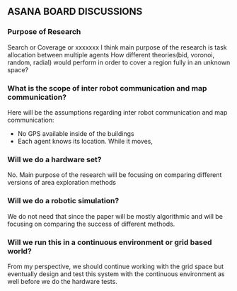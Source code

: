 ASANA BOARD DISCUSSIONS
------------------------
### Purpose of Research
Search or Coverage or xxxxxxx
I think main purpose of the research is task allocation between multiple agents
How different theories(bid, voronoi, random, radial) would perform in order to cover a region fully in an unknown space?
### What is the scope of inter robot communication and map communication?
Here will be the assumptions regarding inter robot communication and map communication:
- No GPS available inside of the buildings
- Each agent knows its location. While it moves, 

### Will we do a hardware set?
No. Main purpose of the research will be focusing on comparing different versions of area exploration methods
### Will we do a robotic simulation?
We do not need that since the paper will be mostly algorithmic and will be focusing on comparing the success of different methods.
### Will we run this in a continuous environment or grid based world?
From my perspective, we should continue working with the grid space but eventually design and test this system with the continuous environment as well before we do the hardware tests.
    